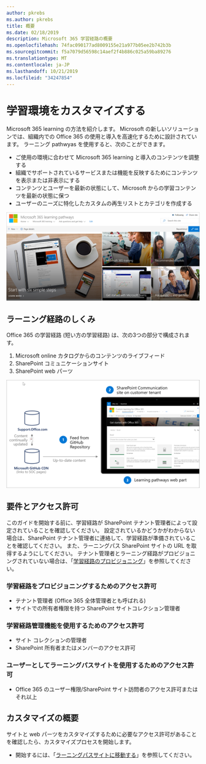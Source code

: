 ```yaml
---
author: pkrebs
ms.author: pkrebs
title: 概要
ms.date: 02/18/2019
description: Microsoft 365 学習経路の概要
ms.openlocfilehash: 74fac090177ad8009155e21a977b05ee2b742b3b
ms.sourcegitcommit: f5a7079d56598c14aef2f4b886c025a59ba89276
ms.translationtype: MT
ms.contentlocale: ja-JP
ms.lasthandoff: 10/21/2019
ms.locfileid: "34247854"
---
```

# <a name="customize-the-learning-experience"></a>学習環境をカスタマイズする

Microsoft 365 learning の方法を紹介します。 Microsoft の新しいソリューションでは、組織内での Office 365 の使用と導入を高速化するために設計されています。 ラーニング pathwyas を使用すると、次のことができます。
- ご使用の環境に合わせて Microsoft 365 learning と導入のコンテンツを調整する 
- 組織でサポートされているサービスまたは機能を反映するためにコンテンツを表示または非表示にする 
- コンテンツとユーザーを最新の状態にして、Microsoft からの学習コンテンツを最新の状態に保つ 
- ユーザーのニーズに特化したカスタムの再生リストとカテゴリを作成する

![cg-introducing](media/cg-introducing.png)

## <a name="how-does-learning-pathways-work"></a>ラーニング経路のしくみ

Office 365 の学習経路 (短い方の学習経路) は、次の3つの部分で構成されます。 
1. Microsoft online カタログからのコンテンツのライブフィード
2. SharePoint コミュニケーションサイト
3. SharePoint web パーツ 

![cg-howitworks](media/cg-howitworks.png)

## <a name="requirements-and-permissions"></a>要件とアクセス許可

このガイドを開始する前に、学習経路が SharePoint テナント管理者によって設定されていることを確認してください。 設定されているかどうかがわからない場合は、SharePoint テナント管理者に連絡して、学習経路が準備されていることを確認してください。 また、ラーニングパス SharePoint サイトの URL を取得するようにしてください。 テナント管理者とラーニング経路がプロビジョニングされていない場合は、「[学習経路のプロビジョニング](custom_provision.md)」を参照してください。 

### <a name="permissions-to-provision-learning-pathways"></a>学習経路をプロビジョニングするためのアクセス許可

- テナント管理者 (Office 365 全体管理者とも呼ばれる)
- サイトでの所有者権限を持つ SharePoint サイトコレクション管理者

### <a name="permissions-to-use-learning-pathways-administration-features"></a>学習経路管理機能を使用するためのアクセス許可

- サイト コレクションの管理者
- SharePoint 所有者またはメンバーのアクセス許可

### <a name="permissions-to-use-the-learning-pathways-site-as-a-user"></a>ユーザーとしてラーニングパスサイトを使用するためのアクセス許可

- Office 365 のユーザー権限/SharePoint サイト訪問者のアクセス許可またはそれ以上

## <a name="get-started-with-customization"></a>カスタマイズの概要
サイトと web パーツをカスタマイズするために必要なアクセス許可があることを確認したら、カスタマイズプロセスを開始します。 

- 開始するには、「[ラーニングパスサイトに移動する](custom_goto.md)」を参照してください。